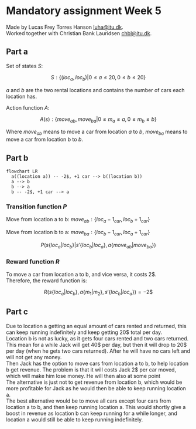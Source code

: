 # Mandatory assignment Week 5

Made by Lucas Frey Torres Hanson [luha@itu.dk](mailto:luha@itu.dk).\
Worked together with Christian Bank Lauridsen [chbl@itu.dk](mailto:chbl@itu.dk).

## Part a

Set of states $S$:

$$
S: \{(loc_a,loc_b) | 0 ≤ a ≤ 20, 0 ≤ b ≤ 20\}
$$

$a$ and $b$ are the two rental locations and contains the number of cars each location has.

Action function $A$:

$$
A(s): \{move_{ab}, move_{ba} | 0 ≤ m_a ≤ a, 0 ≤ m_b ≤ b\}
$$

Where $move_{ab}$ means to move a car from location $a$ to $b$, $move_{ba}$ means to move a car from location b to $b$.

## Part b

```mermaid
flowchart LR
  a((location a)) -- -2$, +1 car --> b((location b))
  a --> b
  b --> a
  b -- -2$, +1 car --> a
```

### Transition function $P$

Move from location a to b: $move_{ab}: \{loc_a-1_{car}, loc_b+1_{car}\}$

Move from location b to a: $move_{ba}: \{loc_b-1_{car}, loc_a+1_{car}\}$

$$
P(s\{loc_a|loc_b\}|s'\{loc_b|loc_a\},a\{move_{ab}|move_{ba}\})
$$

### Reward function $R$

To move a car from location a to b, and vice versa, it costs 2$.\
Therefore, the reward function is:

$$
R(s\{loc_a|loc_b\},a\{m_1|m_2\},s'\{loc_b|loc_a\}) = -2\$
$$

## Part c

Due to location a getting an equal amount of cars rented and returned, this can keep running indefinitely and keep getting 20$ total per day.\
Location b is not as lucky, as it gets four cars rented and two cars returned.
This mean for a while Jack will get 40$ per day, but then it will drop to 20$ per day (when he gets two cars returned).
After he will have no cars left and will not get any money.\
Then Jack has the option to move cars from location a to b, to help location b get revenue.
The problem is that it will costs Jack 2$ per car moved, which will make him lose money.
He will then also at some point \
The alternative is just not to get revenue from location b, which would be more profitable for Jack as he would then be able to keep running location a.\
The best alternative would be to move all cars except four cars from location a to b, and then keep running location a.
This would shortly give a boost in revenue as location b can keep running for a while longer, and location a would still be able to keep running indefinitely.
